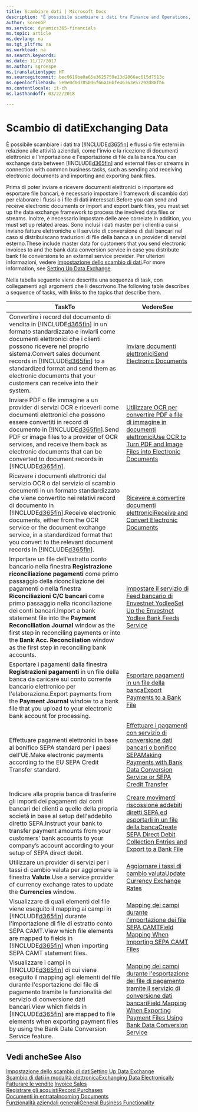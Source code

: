 ```yaml
---
title: Scambiare dati | Microsoft Docs
description: "È possibile scambiare i dati tra Finance and Operations, Business edition e flussi o file esterni in relazione alle attività aziendali, come l'invio e la ricezione di documenti elettronici e l'importazione e l'esportazione di file dalla banca."
author: SorenGP
ms.service: dynamics365-financials
ms.topic: article
ms.devlang: na
ms.tgt_pltfrm: na
ms.workload: na
ms.search.keywords: 
ms.date: 11/17/2017
ms.author: sgroespe
ms.translationtype: HT
ms.sourcegitcommit: bec0619be0a65e3625759e13d2866ac615d7513c
ms.openlocfilehash: 5e9e0d0d7850d6f66a16bfe46363e57292d88fb6
ms.contentlocale: it-ch
ms.lasthandoff: 03/22/2018

---
```

# <a name="exchanging-data"></a><span data-ttu-id="bca98-103">Scambio di dati</span><span class="sxs-lookup"><span data-stu-id="bca98-103">Exchanging Data</span></span>
<span data-ttu-id="bca98-104">È possibile scambiare i dati tra [!INCLUDE[d365fin](includes/d365fin_md.md)] e flussi o file esterni in relazione alle attività aziendali, come l'invio e la ricezione di documenti elettronici e l'importazione e l'esportazione di file dalla banca.</span><span class="sxs-lookup"><span data-stu-id="bca98-104">You can exchange data between [!INCLUDE[d365fin](includes/d365fin_md.md)] and external files or streams in connection with common business tasks, such as sending and receiving electronic documents and importing and exporting bank files.</span></span>  

<span data-ttu-id="bca98-105">Prima di poter inviare e ricevere documenti elettronici o importare ed esportare file bancari, è necessario impostare il framework di scambio dati per elaborare i flussi o i file di dati interessati.</span><span class="sxs-lookup"><span data-stu-id="bca98-105">Before you can send and receive electronic documents or import and export bank files, you must set up the data exchange framework to process the involved data files or streams.</span></span> <span data-ttu-id="bca98-106">Inoltre, è necessario impostare delle aree correlate.</span><span class="sxs-lookup"><span data-stu-id="bca98-106">In addition, you must set up related areas.</span></span> <span data-ttu-id="bca98-107">Sono inclusi i dati master per i clienti a cui si inviano fatture elettroniche e il servizio di conversione di dati bancari nel caso si distribuiscano traduzioni di file della banca a un provider di servizi esterno.</span><span class="sxs-lookup"><span data-stu-id="bca98-107">These include master data for customers that you send electronic invoices to and the bank data conversion service in case you distribute bank file conversions to an external service provider.</span></span> <span data-ttu-id="bca98-108">Per ulteriori informazioni, vedere [Impostazione dello scambio di dati](across-set-up-data-exchange.md).</span><span class="sxs-lookup"><span data-stu-id="bca98-108">For more information, see [Setting Up Data Exchange](across-set-up-data-exchange.md).</span></span>  

 <span data-ttu-id="bca98-109">Nella tabella seguente viene descritta una sequenza di task, con collegamenti agli argomenti che li descrivono.</span><span class="sxs-lookup"><span data-stu-id="bca98-109">The following table describes a sequence of tasks, with links to the topics that describe them.</span></span>  

|<span data-ttu-id="bca98-110">**Task**</span><span class="sxs-lookup"><span data-stu-id="bca98-110">**To**</span></span>|<span data-ttu-id="bca98-111">**Vedere**</span><span class="sxs-lookup"><span data-stu-id="bca98-111">**See**</span></span>|  
|------------|-------------|  
|<span data-ttu-id="bca98-112">Convertire i record del documento di vendita in [!INCLUDE[d365fin](includes/d365fin_md.md)] in un formato standardizzato e inviarli come documenti elettronici che i clienti possono ricevere nel proprio sistema.</span><span class="sxs-lookup"><span data-stu-id="bca98-112">Convert sales document records in [!INCLUDE[d365fin](includes/d365fin_md.md)] to a standardized format and send them as electronic documents that your customers can receive into their system.</span></span>|[<span data-ttu-id="bca98-113">Inviare documenti elettronici</span><span class="sxs-lookup"><span data-stu-id="bca98-113">Send Electronic Documents</span></span>](sales-how-to-send-electronic-documents.md)|  
|<span data-ttu-id="bca98-114">Inviare PDF o file immagine a un provider di servizi OCR e riceverli come documenti elettronici che possono essere convertiti in record di documento in [!INCLUDE[d365fin](includes/d365fin_md.md)].</span><span class="sxs-lookup"><span data-stu-id="bca98-114">Send PDF or image files to a provider of OCR services, and receive them back as electronic documents that can be converted to document records in [!INCLUDE[d365fin](includes/d365fin_md.md)].</span></span>|[<span data-ttu-id="bca98-115">Utilizzare OCR per convertire PDF e file di immagine in documenti elettronici</span><span class="sxs-lookup"><span data-stu-id="bca98-115">Use OCR to Turn PDF and Image Files into Electronic Documents</span></span>](across-how-use-ocr-pdf-images-files.md)|  
|<span data-ttu-id="bca98-116">Ricevere i documenti elettronici dal servizio OCR o dal servizio di scambio documenti in un formato standardizzato che viene convertito nei relativi record di documento in [!INCLUDE[d365fin](includes/d365fin_md.md)].</span><span class="sxs-lookup"><span data-stu-id="bca98-116">Receive electronic documents, either from the OCR service or the document exchange service, in a standardized format that you convert to the relevant document records in [!INCLUDE[d365fin](includes/d365fin_md.md)].</span></span>|[<span data-ttu-id="bca98-117">Ricevere e convertire documenti elettronici</span><span class="sxs-lookup"><span data-stu-id="bca98-117">Receive and Convert Electronic Documents</span></span>](purchasing-how-to-receive-and-convert-electronic-documents.md)|  
|<span data-ttu-id="bca98-118">Importare un file dell'estratto conto bancario nella finestra **Registrazione riconciliazione pagamenti** come primo passaggio della riconciliazione dei pagamenti o nella finestra **Riconciliazioni C/C bancari** come primo passaggio nella riconciliazione dei conti bancari.</span><span class="sxs-lookup"><span data-stu-id="bca98-118">Import a bank statement file into the **Payment Reconciliation Journal** window as the first step in reconciling payments or into the **Bank Acc. Reconciliation** window as the first step in reconciling bank accounts.</span></span>|[<span data-ttu-id="bca98-119">Impostare il servizio di Feed bancario di Envestnet Yodlee</span><span class="sxs-lookup"><span data-stu-id="bca98-119">Set Up the Envestnet Yodlee Bank Feeds Service</span></span>](bank-how-setup-bank-statement-service.md)|  
|<span data-ttu-id="bca98-120">Esportare i pagamenti dalla finestra **Registrazioni pagamenti** in un file della banca da caricare sul conto corrente bancario elettronico per l'elaborazione.</span><span class="sxs-lookup"><span data-stu-id="bca98-120">Export payments from the **Payment Journal** window to a bank file that you upload to your electronic bank account for processing.</span></span>|[<span data-ttu-id="bca98-121">Esportare pagamenti in un file della banca</span><span class="sxs-lookup"><span data-stu-id="bca98-121">Export Payments to a Bank File</span></span>](payables-how-export-payments-bank-file.md)|
|<span data-ttu-id="bca98-122">Effettuare pagamenti elettronici in base al bonifico SEPA standard per i paesi dell'UE.</span><span class="sxs-lookup"><span data-stu-id="bca98-122">Make electronic payments according to the EU SEPA Credit Transfer standard.</span></span>|[<span data-ttu-id="bca98-123">Effettuare i pagamenti con servizio di conversione dati bancari o bonifico SEPA</span><span class="sxs-lookup"><span data-stu-id="bca98-123">Making Payments with Bank Data Conversion Service or SEPA Credit Transfer</span></span>](finance-make-payments-with-bank-data-conversion-service-or-sepa-credit-transfer.md)|  
|<span data-ttu-id="bca98-124">Indicare alla propria banca di trasferire gli importi dei pagamenti dai conti bancari dei clienti a quello della propria società in base al setup dell'addebito diretto SEPA.</span><span class="sxs-lookup"><span data-stu-id="bca98-124">Instruct your bank to transfer payment amounts from your customers’ bank accounts to your company’s account according to your setup of SEPA direct debit.</span></span>|[<span data-ttu-id="bca98-125">Creare movimenti riscossione addebiti diretti SEPA ed esportarli in un file della banca</span><span class="sxs-lookup"><span data-stu-id="bca98-125">Create SEPA Direct Debit Collection Entries and Export to a Bank File</span></span>](finance-how-create-sepa-direct-debit-collection-entries-export-bank-file.md)|  
|<span data-ttu-id="bca98-126">Utilizzare un provider di servizi per i tassi di cambio valuta per aggiornare la finestra **Valute**.</span><span class="sxs-lookup"><span data-stu-id="bca98-126">Use a service provider of currency exchange rates to update the **Currencies** window.</span></span>|[<span data-ttu-id="bca98-127">Aggiornare i tassi di cambio valuta</span><span class="sxs-lookup"><span data-stu-id="bca98-127">Update Currency Exchange Rates</span></span>](finance-how-update-currencies.md)|  
|<span data-ttu-id="bca98-128">Visualizzare di quali elementi del file viene eseguito il mapping ai campi in [!INCLUDE[d365fin](includes/d365fin_md.md)] durante l'importazione di file di estratto conto SEPA CAMT.</span><span class="sxs-lookup"><span data-stu-id="bca98-128">View which file elements are mapped to fields in [!INCLUDE[d365fin](includes/d365fin_md.md)] when importing SEPA CAMT statement files.</span></span>|[<span data-ttu-id="bca98-129">Mapping dei campi durante l'importazione dei file SEPA CAMT</span><span class="sxs-lookup"><span data-stu-id="bca98-129">Field Mapping When Importing SEPA CAMT Files</span></span>](across-field-mapping-when-importing-sepa-camt-files.md)|  
|<span data-ttu-id="bca98-130">Visualizzare i campi in [!INCLUDE[d365fin](includes/d365fin_md.md)] di cui viene eseguito il mapping agli elementi del file durante l'esportazione dei file di pagamento tramite la funzionalità del servizio di conversione dati bancari.</span><span class="sxs-lookup"><span data-stu-id="bca98-130">View which fields in [!INCLUDE[d365fin](includes/d365fin_md.md)] are mapped to file elements when exporting payment files by using the Bank Date Conversion Service feature.</span></span>|[<span data-ttu-id="bca98-131">Mapping dei campi durante l'esportazione dei file di pagamento tramite il servizio di conversione dati bancari</span><span class="sxs-lookup"><span data-stu-id="bca98-131">Field Mapping When Exporting Payment Files Using Bank Data Conversion Service</span></span>](across-field-mapping-when-exporting-payment-files-using-bank-data-conversion-service.md)|  

## <a name="see-also"></a><span data-ttu-id="bca98-132">Vedi anche</span><span class="sxs-lookup"><span data-stu-id="bca98-132">See Also</span></span>  
[<span data-ttu-id="bca98-133">Impostazione dello scambio di dati</span><span class="sxs-lookup"><span data-stu-id="bca98-133">Setting Up Data Exchange</span></span>](across-set-up-data-exchange.md)  
[<span data-ttu-id="bca98-134">Scambio di dati in modalità elettronica</span><span class="sxs-lookup"><span data-stu-id="bca98-134">Exchanging Data Electronically</span></span>](across-data-exchange.md)  
<span data-ttu-id="bca98-135">[Fatturare le vendite](sales-how-invoice-sales.md) </span><span class="sxs-lookup"><span data-stu-id="bca98-135">[Invoice Sales](sales-how-invoice-sales.md) </span></span>  
[<span data-ttu-id="bca98-136">Registrare gli acquisti</span><span class="sxs-lookup"><span data-stu-id="bca98-136">Record Purchases</span></span>](purchasing-how-record-purchases.md)  
[<span data-ttu-id="bca98-137">Documenti in entrata</span><span class="sxs-lookup"><span data-stu-id="bca98-137">Incoming Documents</span></span>](across-income-documents.md)  
[<span data-ttu-id="bca98-138">Funzionalità aziendali generali</span><span class="sxs-lookup"><span data-stu-id="bca98-138">General Business Functionality</span></span>](ui-across-business-areas.md)  

